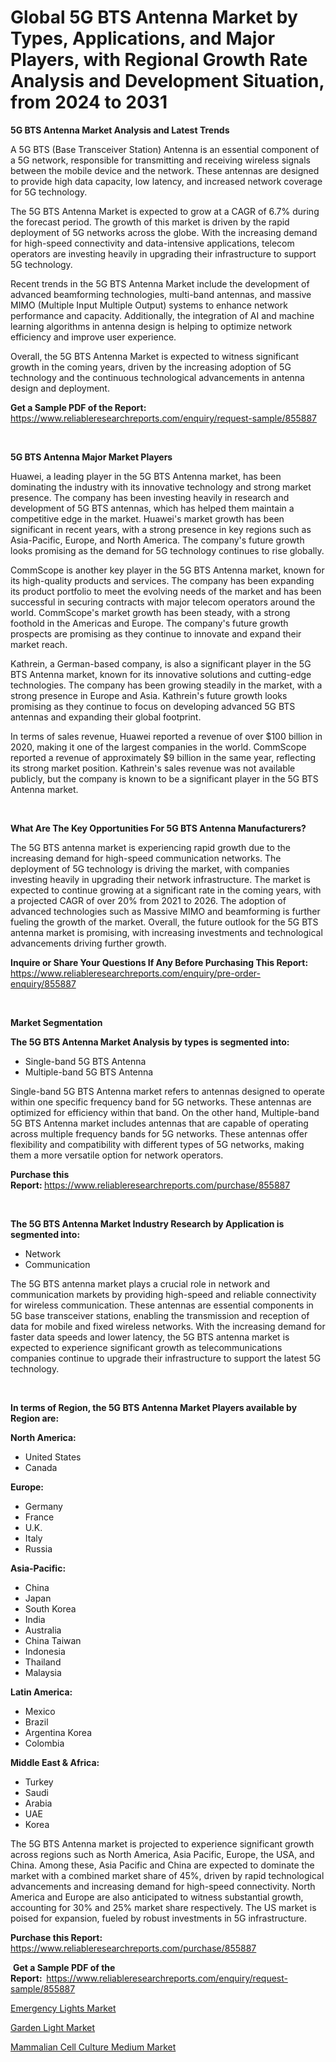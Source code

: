 <p><h1>Global 5G BTS Antenna Market by Types, Applications, and Major Players, with Regional Growth Rate Analysis and Development Situation, from 2024 to 2031</h1></p><p><strong>5G BTS Antenna Market Analysis and Latest Trends</strong></p>
<p><p>A 5G BTS (Base Transceiver Station) Antenna is an essential component of a 5G network, responsible for transmitting and receiving wireless signals between the mobile device and the network. These antennas are designed to provide high data capacity, low latency, and increased network coverage for 5G technology.</p><p>The 5G BTS Antenna Market is expected to grow at a CAGR of 6.7% during the forecast period. The growth of this market is driven by the rapid deployment of 5G networks across the globe. With the increasing demand for high-speed connectivity and data-intensive applications, telecom operators are investing heavily in upgrading their infrastructure to support 5G technology.</p><p>Recent trends in the 5G BTS Antenna Market include the development of advanced beamforming technologies, multi-band antennas, and massive MIMO (Multiple Input Multiple Output) systems to enhance network performance and capacity. Additionally, the integration of AI and machine learning algorithms in antenna design is helping to optimize network efficiency and improve user experience.</p><p>Overall, the 5G BTS Antenna Market is expected to witness significant growth in the coming years, driven by the increasing adoption of 5G technology and the continuous technological advancements in antenna design and deployment.</p></p>
<p><strong>Get a Sample PDF of the Report:&nbsp;</strong> <a href="https://www.reliableresearchreports.com/enquiry/request-sample/855887">https://www.reliableresearchreports.com/enquiry/request-sample/855887</a></p>
<p>&nbsp;</p>
<p><strong>5G BTS Antenna Major Market Players</strong></p>
<p><p>Huawei, a leading player in the 5G BTS Antenna market, has been dominating the industry with its innovative technology and strong market presence. The company has been investing heavily in research and development of 5G BTS antennas, which has helped them maintain a competitive edge in the market. Huawei's market growth has been significant in recent years, with a strong presence in key regions such as Asia-Pacific, Europe, and North America. The company's future growth looks promising as the demand for 5G technology continues to rise globally.</p><p>CommScope is another key player in the 5G BTS Antenna market, known for its high-quality products and services. The company has been expanding its product portfolio to meet the evolving needs of the market and has been successful in securing contracts with major telecom operators around the world. CommScope's market growth has been steady, with a strong foothold in the Americas and Europe. The company's future growth prospects are promising as they continue to innovate and expand their market reach.</p><p>Kathrein, a German-based company, is also a significant player in the 5G BTS Antenna market, known for its innovative solutions and cutting-edge technologies. The company has been growing steadily in the market, with a strong presence in Europe and Asia. Kathrein's future growth looks promising as they continue to focus on developing advanced 5G BTS antennas and expanding their global footprint.</p><p>In terms of sales revenue, Huawei reported a revenue of over $100 billion in 2020, making it one of the largest companies in the world. CommScope reported a revenue of approximately $9 billion in the same year, reflecting its strong market position. Kathrein's sales revenue was not available publicly, but the company is known to be a significant player in the 5G BTS Antenna market.</p></p>
<p>&nbsp;</p>
<p><strong>What Are The Key Opportunities For 5G BTS Antenna Manufacturers?</strong></p>
<p><p>The 5G BTS antenna market is experiencing rapid growth due to the increasing demand for high-speed communication networks. The deployment of 5G technology is driving the market, with companies investing heavily in upgrading their network infrastructure. The market is expected to continue growing at a significant rate in the coming years, with a projected CAGR of over 20% from 2021 to 2026. The adoption of advanced technologies such as Massive MIMO and beamforming is further fueling the growth of the market. Overall, the future outlook for the 5G BTS antenna market is promising, with increasing investments and technological advancements driving further growth.</p></p>
<p><strong>Inquire or Share Your Questions If Any Before Purchasing This Report:</strong> <a href="https://www.reliableresearchreports.com/enquiry/pre-order-enquiry/855887">https://www.reliableresearchreports.com/enquiry/pre-order-enquiry/855887</a></p>
<p>&nbsp;</p>
<p><strong>Market Segmentation</strong></p>
<p><strong>The 5G BTS Antenna Market Analysis by types is segmented into:</strong></p>
<p><ul><li>Single-band 5G BTS Antenna</li><li>Multiple-band 5G BTS Antenna</li></ul></p>
<p><p>Single-band 5G BTS Antenna market refers to antennas designed to operate within one specific frequency band for 5G networks. These antennas are optimized for efficiency within that band. On the other hand, Multiple-band 5G BTS Antenna market includes antennas that are capable of operating across multiple frequency bands for 5G networks. These antennas offer flexibility and compatibility with different types of 5G networks, making them a more versatile option for network operators.</p></p>
<p><strong>Purchase this Report:&nbsp;</strong><a href="https://www.reliableresearchreports.com/purchase/855887">https://www.reliableresearchreports.com/purchase/855887</a></p>
<p>&nbsp;</p>
<p><strong>The 5G BTS Antenna Market Industry Research by Application is segmented into:</strong></p>
<p><ul><li>Network</li><li>Communication</li></ul></p>
<p><p>The 5G BTS antenna market plays a crucial role in network and communication markets by providing high-speed and reliable connectivity for wireless communication. These antennas are essential components in 5G base transceiver stations, enabling the transmission and reception of data for mobile and fixed wireless networks. With the increasing demand for faster data speeds and lower latency, the 5G BTS antenna market is expected to experience significant growth as telecommunications companies continue to upgrade their infrastructure to support the latest 5G technology.</p></p>
<p>&nbsp;</p>
<p><strong>In terms of Region, the 5G BTS Antenna Market Players available by Region are:</strong></p>
<p>
    <p> <strong> North America: </strong>
        <ul>
            <li>United States</li>
            <li>Canada</li>
        </ul>
        </p> 
    <p> <strong> Europe: </strong>
        <ul>
            <li>Germany</li>
            <li>France</li>
            <li>U.K.</li>
            <li>Italy</li>
            <li>Russia</li>
        </ul>
        </p> 
    <p> <strong> Asia-Pacific: </strong>
        <ul>
            <li>China</li>
            <li>Japan</li>
            <li>South Korea</li>
            <li>India</li>
            <li>Australia</li>
            <li>China Taiwan</li>
            <li>Indonesia</li>
            <li>Thailand</li>
            <li>Malaysia</li>
        </ul>
        </p> 
    <p> <strong> Latin America: </strong>
        <ul>
            <li>Mexico</li>
            <li>Brazil</li>
            <li>Argentina Korea</li>
            <li>Colombia</li>
        </ul>
        </p> 
    <p> <strong> Middle East & Africa: </strong>
        <ul>
            <li>Turkey</li>
            <li>Saudi</li>
            <li>Arabia</li>
            <li>UAE</li>
            <li>Korea</li>
        </ul>
    </p>
    </p>
<p><p>The 5G BTS Antenna market is projected to experience significant growth across regions such as North America, Asia Pacific, Europe, the USA, and China. Among these, Asia Pacific and China are expected to dominate the market with a combined market share of 45%, driven by rapid technological advancements and increasing demand for high-speed connectivity. North America and Europe are also anticipated to witness substantial growth, accounting for 30% and 25% market share respectively. The US market is poised for expansion, fueled by robust investments in 5G infrastructure.</p></p>
<p><strong>Purchase this Report: </strong><a href="https://www.reliableresearchreports.com/purchase/855887">https://www.reliableresearchreports.com/purchase/855887</a></p>
<p>&nbsp;<strong>Get a Sample PDF of the Report:&nbsp;&nbsp;</strong><a href="https://www.reliableresearchreports.com/enquiry/request-sample/855887">https://www.reliableresearchreports.com/enquiry/request-sample/855887</a></p>
<p><strong></strong></p>
<p><p><a href="https://github.com/YashRP12/Market-Research-Report-List-3/blob/main/emergency-lights-market.md">Emergency Lights Market</a></p><p><a href="https://github.com/Angelnienowdseej3e45z3p8c/Market-Research-Report-List-1/blob/main/garden-light-market.md">Garden Light Market</a></p><p><a href="https://full-wildebeest-80b.notion.site/Mammalian-Cell-Culture-Medium-Market-Size-Reflecting-a-Forecast-Till-2031-Market-By-Type-By-Applic-ec990da1a31141c8994aa343f0271826">Mammalian Cell Culture Medium Market</a></p></p>